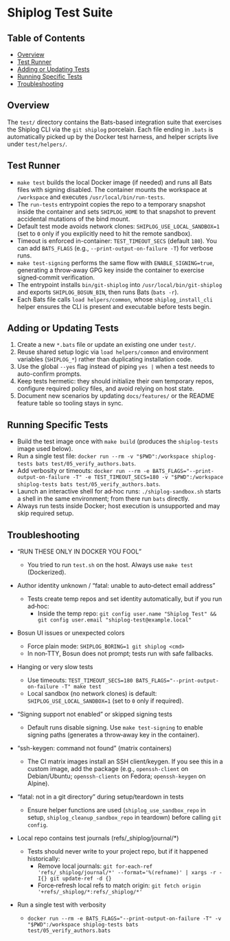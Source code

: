# Shiplog Test Suite

## Table of Contents
- [Overview](#overview)
- [Test Runner](#test-runner)
- [Adding or Updating Tests](#adding-or-updating-tests)
- [Running Specific Tests](#running-specific-tests)
- [Troubleshooting](#troubleshooting)

## Overview
The `test/` directory contains the Bats-based integration suite that exercises the Shiplog CLI via the `git shiplog` porcelain. Each file ending in `.bats` is automatically picked up by the Docker test harness, and helper scripts live under `test/helpers/`.

## Test Runner
- `make test` builds the local Docker image (if needed) and runs all Bats files with signing disabled. The container mounts the workspace at `/workspace` and executes `/usr/local/bin/run-tests`.
- The `run-tests` entrypoint copies the repo to a temporary snapshot inside the container and sets `SHIPLOG_HOME` to that snapshot to prevent accidental mutations of the bind mount.
- Default test mode avoids network clones: `SHIPLOG_USE_LOCAL_SANDBOX=1` (set to `0` only if you explicitly need to hit the remote sandbox).
- Timeout is enforced in-container: `TEST_TIMEOUT_SECS` (default `180`). You can add `BATS_FLAGS` (e.g., `--print-output-on-failure -T`) for verbose runs.
- `make test-signing` performs the same flow with `ENABLE_SIGNING=true`, generating a throw‑away GPG key inside the container to exercise signed‑commit verification.
- The entrypoint installs `bin/git-shiplog` into `/usr/local/bin/git-shiplog` and exports `SHIPLOG_BOSUN_BIN`, then runs Bats (`bats -r`).
- Each Bats file calls `load helpers/common`, whose `shiplog_install_cli` helper ensures the CLI is present and executable before tests begin.

## Adding or Updating Tests
1. Create a new `*.bats` file or update an existing one under `test/`.
2. Reuse shared setup logic via `load helpers/common` and environment variables (`SHIPLOG_*`) rather than duplicating installation code.
3. Use the global `--yes` flag instead of piping `yes |` when a test needs to auto-confirm prompts.
4. Keep tests hermetic: they should initialize their own temporary repos, configure required policy files, and avoid relying on host state.
5. Document new scenarios by updating `docs/features/` or the README feature table so tooling stays in sync.

## Running Specific Tests
- Build the test image once with `make build` (produces the `shiplog-tests` image used below).
- Run a single test file: `docker run --rm -v "$PWD":/workspace shiplog-tests bats test/05_verify_authors.bats`.
- Add verbosity or timeouts: `docker run --rm -e BATS_FLAGS="--print-output-on-failure -T" -e TEST_TIMEOUT_SECS=180 -v "$PWD":/workspace shiplog-tests bats test/05_verify_authors.bats`.
- Launch an interactive shell for ad‑hoc runs: `./shiplog-sandbox.sh` starts a shell in the same environment; from there run `bats` directly.
- Always run tests inside Docker; host execution is unsupported and may skip required setup.

## Troubleshooting

- “RUN THESE ONLY IN DOCKER YOU FOOL”
  - You tried to run `test.sh` on the host. Always use `make test` (Dockerized).

- Author identity unknown / “fatal: unable to auto‑detect email address”
  - Tests create temp repos and set identity automatically, but if you run ad‑hoc:
    - Inside the temp repo: `git config user.name "Shiplog Test" && git config user.email "shiplog-test@example.local"`

- Bosun UI issues or unexpected colors
  - Force plain mode: `SHIPLOG_BORING=1 git shiplog <cmd>`
  - In non‑TTY, Bosun does not prompt; tests run with safe fallbacks.

- Hanging or very slow tests
  - Use timeouts: `TEST_TIMEOUT_SECS=180 BATS_FLAGS="--print-output-on-failure -T" make test`
  - Local sandbox (no network clones) is default: `SHIPLOG_USE_LOCAL_SANDBOX=1` (set to `0` only if required).

- “Signing support not enabled” or skipped signing tests
  - Default runs disable signing. Use `make test-signing` to enable signing paths (generates a throw‑away key in the container).

- “ssh-keygen: command not found” (matrix containers)
  - The CI matrix images install an SSH client/keygen. If you see this in a custom image, add the package (e.g., `openssh-client` on Debian/Ubuntu; `openssh-clients` on Fedora; `openssh-keygen` on Alpine).

- “fatal: not in a git directory” during setup/teardown in tests
  - Ensure helper functions are used (`shiplog_use_sandbox_repo` in setup, `shiplog_cleanup_sandbox_repo` in teardown) before calling `git config`.

- Local repo contains test journals (refs/_shiplog/journal/*)
  - Tests should never write to your project repo, but if it happened historically:
    - Remove local journals: `git for-each-ref 'refs/_shiplog/journal/*' --format='%(refname)' | xargs -r -I{} git update-ref -d {}`
    - Force‑refresh local refs to match origin: `git fetch origin '+refs/_shiplog/*:refs/_shiplog/*'`

- Run a single test with verbosity
  - `docker run --rm -e BATS_FLAGS="--print-output-on-failure -T" -v "$PWD":/workspace shiplog-tests bats test/05_verify_authors.bats`
